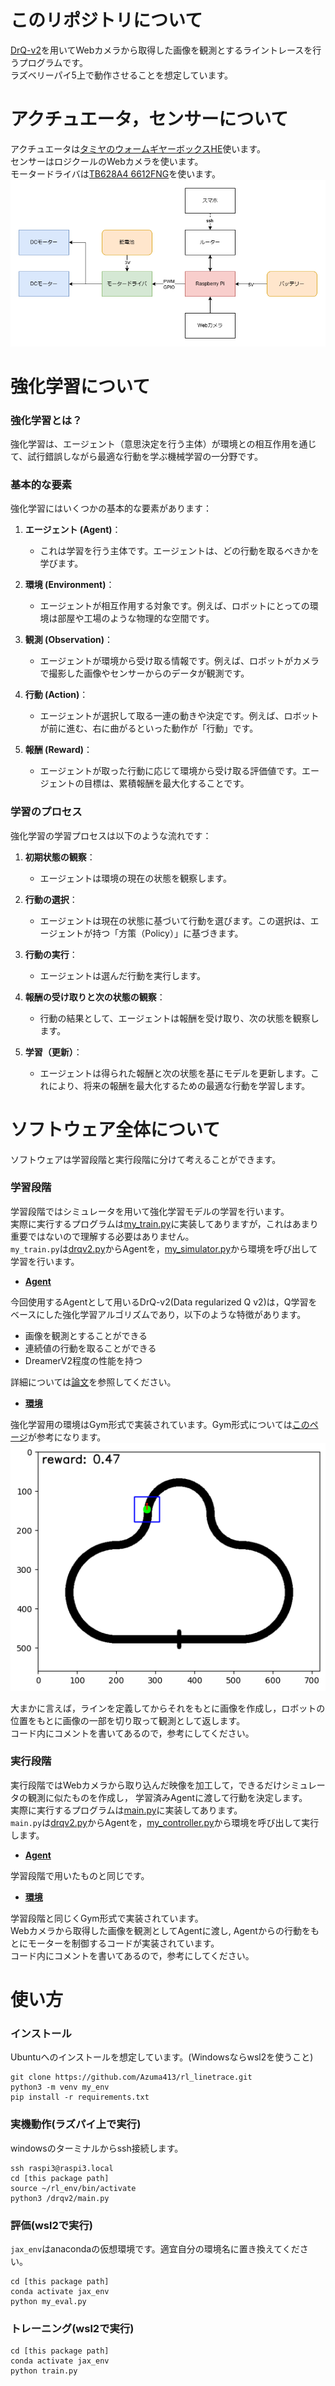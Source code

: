# このリポジトリについて
[DrQ-v2](https://github.com/facebookresearch/drqv2)を用いてWebカメラから取得した画像を観測とするライントレースを行うプログラムです。  
ラズベリーパイ5上で動作させることを想定しています。

# アクチュエータ，センサーについて
アクチュエータは[タミヤのウォームギヤーボックスHE](https://www.tamiya.com/japan/products/72004/index.html)使います。  
センサーはロジクールのWebカメラを使います。  
モータードライバは[TB628A4 6612FNG](https://toshiba.semicon-storage.com/jp/semiconductor/product/motor-driver-ics/brushed-dc-motor-driver-ics/detail.TB6612FNG.html)を使います。
![image.png](images/システム電源.drawio.png)

# 強化学習について
### 強化学習とは？
強化学習は、エージェント（意思決定を行う主体）が環境との相互作用を通じて、試行錯誤しながら最適な行動を学ぶ機械学習の一分野です。

### 基本的な要素
強化学習にはいくつかの基本的な要素があります：

1. **エージェント (Agent)**：
   - これは学習を行う主体です。エージェントは、どの行動を取るべきかを学びます。

2. **環境 (Environment)**：
   - エージェントが相互作用する対象です。例えば、ロボットにとっての環境は部屋や工場のような物理的な空間です。

3. **観測 (Observation)**：
   - エージェントが環境から受け取る情報です。例えば、ロボットがカメラで撮影した画像やセンサーからのデータが観測です。

4. **行動 (Action)**：
   - エージェントが選択して取る一連の動きや決定です。例えば、ロボットが前に進む、右に曲がるといった動作が「行動」です。

5. **報酬 (Reward)**：
   - エージェントが取った行動に応じて環境から受け取る評価値です。エージェントの目標は、累積報酬を最大化することです。

### 学習のプロセス
強化学習の学習プロセスは以下のような流れです：

1. **初期状態の観察**：
   - エージェントは環境の現在の状態を観察します。

2. **行動の選択**：
   - エージェントは現在の状態に基づいて行動を選びます。この選択は、エージェントが持つ「方策（Policy）」に基づきます。

3. **行動の実行**：
   - エージェントは選んだ行動を実行します。

4. **報酬の受け取りと次の状態の観察**：
   - 行動の結果として、エージェントは報酬を受け取り、次の状態を観察します。

5. **学習（更新）**：
   - エージェントは得られた報酬と次の状態を基にモデルを更新します。これにより、将来の報酬を最大化するための最適な行動を学習します。


# ソフトウェア全体について
ソフトウェアは学習段階と実行段階に分けて考えることができます。
### 学習段階
学習段階ではシミュレータを用いて強化学習モデルの学習を行います。   
実際に実行するプログラムは[my_train.py](drqv2/my_train.py)に実装してありますが，これはあまり重要ではないので理解する必要はありません。  
`my_train.py`は[drqv2.py](drqv2/drqv2.py)からAgentを，[my_simulator.py](drqv2/my_simulator.py)から環境を呼び出して学習を行います。  
- **[Agent](drqv2/drqv2.py)**

今回使用するAgentとして用いるDrQ-v2(Data regularized Q v2)は，Q学習をベースにした強化学習アルゴリズムであり，以下のような特徴があります。
- 画像を観測とすることができる
- 連続値の行動を取ることができる
- DreamerV2程度の性能を持つ

詳細については[論文](https://arxiv.org/abs/2107.09645)を参照してください。

- **[環境](drqv2/my_simulator.py)**

強化学習用の環境はGym形式で実装されています。Gym形式については[このページ](https://developers.agirobots.com/jp/openai-gym-custom-env/)が参考になります。
![simulator](images/output.png)

大まかに言えば，ラインを定義してからそれをもとに画像を作成し，ロボットの位置をもとに画像の一部を切り取って観測として返します。  
コード内にコメントを書いてあるので，参考にしてください。
### 実行段階
実行段階ではWebカメラから取り込んだ映像を加工して，できるだけシミュレータの観測に似たものを作成し， 学習済みAgentに渡して行動を決定します。  
実際に実行するプログラムは[main.py](drqv2/main.py)に実装してあります。  
`main.py`は[drqv2.py](drqv2/drqv2.py)からAgentを，[my_controller.py](drqv2/my_controller.py)から環境を呼び出して実行します。
- **[Agent](drqv2/drqv2.py)**  

学習段階で用いたものと同じです。
- **[環境](drqv2/my_controller.py)**  

学習段階と同じくGym形式で実装されています。  
Webカメラから取得した画像を観測としてAgentに渡し, Agentからの行動をもとにモーターを制御するコードが実装されています。  
コード内にコメントを書いてあるので，参考にしてください。

# 使い方
### インストール
Ubuntuへのインストールを想定しています。(Windowsならwsl2を使うこと)
```
git clone https://github.com/Azuma413/rl_linetrace.git
python3 -m venv my_env
pip install -r requirements.txt
```

### 実機動作(ラズパイ上で実行)
windowsのターミナルからssh接続します。
```
ssh raspi3@raspi3.local
cd [this package path]
source ~/rl_env/bin/activate
python3 /drqv2/main.py
```

### 評価(wsl2で実行)
`jax_env`はanacondaの仮想環境です。適宜自分の環境名に置き換えてください。
```
cd [this package path]
conda activate jax_env
python my_eval.py
```

### トレーニング(wsl2で実行)
```
cd [this package path]
conda activate jax_env
python train.py
```